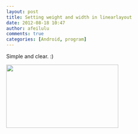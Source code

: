 ```yaml
---
layout: post
title: Setting weight and width in linearlayout
date: 2012-08-18 10:47
author: afeilulu
comments: true
categories: [Android, program]
---
```

Simple and clear. :)

<a href="http://afeilulu.files.wordpress.com/2012/08/screenshot-from-2012-08-18-103146.png"><img class="alignnone size-medium wp-image-126" title="Following this image" src="http://afeilulu.files.wordpress.com/2012/08/screenshot-from-2012-08-18-103146.png?w=300" alt="" width="300" height="170" /></a>
